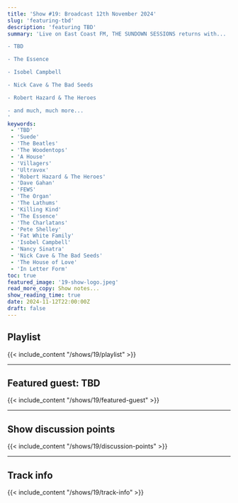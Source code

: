 ```yaml
---
title: 'Show #19: Broadcast 12th November 2024'
slug: 'featuring-tbd'
description: 'featuring TBD'
summary: 'Live on East Coast FM, THE SUNDOWN SESSIONS returns with...

- TBD

- The Essence

- Isobel Campbell

- Nick Cave & The Bad Seeds

- Robert Hazard & The Heroes

- and much, much more...
'
keywords:
 - 'TBD'
 - 'Suede'
 - 'The Beatles'
 - 'The Woodentops'
 - 'A House'
 - 'Villagers'
 - 'Ultravox'
 - 'Robert Hazard & The Heroes'
 - 'Dave Gahan'
 - 'FEWS'
 - 'The Organ'
 - 'The Lathums'
 - 'Killing Kind'
 - 'The Essence'
 - 'The Charlatans'
 - 'Pete Shelley'
 - 'Fat White Family'
 - 'Isobel Campbell'
 - 'Nancy Sinatra'
 - 'Nick Cave & The Bad Seeds'
 - 'The House of Love'
 - 'In Letter Form'
toc: true
featured_image: '19-show-logo.jpeg'
read_more_copy: Show notes...
show_reading_time: true
date: 2024-11-12T22:00:00Z
draft: false
---
```


## Playlist
{{< include_content "/shows/19/playlist" >}}

---

## Featured guest: TBD
{{< include_content "/shows/19/featured-guest" >}}

---

## Show discussion points
{{< include_content "/shows/19/discussion-points" >}}

---

## Track info
{{< include_content "/shows/19/track-info" >}}
